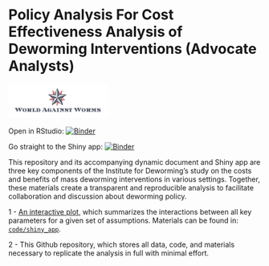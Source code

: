 
# Policy Analysis For Cost Effectiveness Analysis of Deworming Interventions (Advocate Analysts)

<img width="200" src="./code/images/world-against-worms.png"> <br>

Open in RStudio:
[![Binder](https://mybinder.org/badge_logo.svg)](https://mybinder.org/v2/gh/advocacy-policy-analysis/pa-deworming-yes/master?urlpath=rstudio)

Go straight to the Shiny app:
[![Binder](http://mybinder.org/badge_logo.svg)](https://petez.shinyapps.io/pa-deworming-yes/)

This repository and its accompanying dynamic document and Shiny app are
three key components of the Institute for Deworming’s study on the costs
and benefits of mass deworming interventions in various settings.
Together, these materials create a transparent and reproducible analysis
to facilitate collaboration and discussion about deworming policy.

1 - [An interactive plot](https://petez.shinyapps.io/pa-deworming-yes/),
which summarizes the interactions between all key parameters for a given
set of assumptions. Materials can be found in:
[`code/shiny_app`](https://github.com/advocacy-policy-analysis/pa-deworming-yes/tree/master/code/shiny_app).

2 - This Github repository, which stores all data, code, and materials
necessary to replicate the analysis in full with minimal effort.
